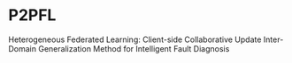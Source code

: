 # P2PFL
Heterogeneous Federated Learning: Client-side Collaborative Update Inter-Domain Generalization Method for Intelligent Fault Diagnosis
